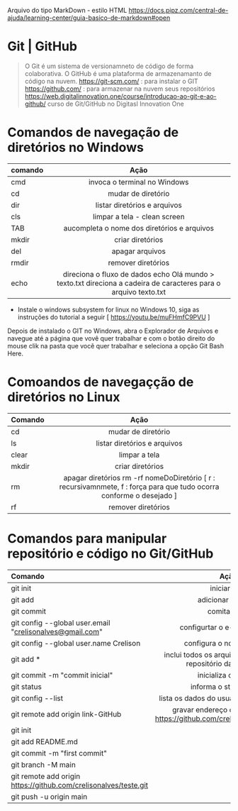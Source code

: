 Arquivo do tipo MarkDown - estilo HTML https://docs.pipz.com/central-de-ajuda/learning-center/guia-basico-de-markdown#open

# Git | GitHub
 > O Git é um sistema de versionamneto de código de forma colaborativa. O GitHub é uma plataforma de armazenamanto de código na nuvem.
 > https://git-scm.com/ : para instalar o GIT
 > https://github.com/  : para armazenar na nuvem seus repositórios
 > https://web.digitalinnovation.one/course/introducao-ao-git-e-ao-github/ curso de Git/GitHub no Digitasl Innovation One

# Comandos de navegação de diretórios no Windows
comando | Ação
:--------|:--------------------------------------------:
cmd   | invoca o terminal no Windows
cd    | mudar de diretório
dir   | listar diretórios e arquivos
cls   | limpar a tela - clean screen
TAB   | aucompleta o nome dos diretórios e arquivos
mkdir | criar diretórios
del   | apagar arquivos
rmdir | remover diretórios
echo  | direciona o fluxo de dados         echo Olá mundo > texto.txt        direciona a cadeira de caracteres para o arquivo texto.txt

* Instale o windows subsystem for linux no Windows 10, siga as instruções do tutorial a seguir [ https://youtu.be/muFHmfC9PVU ]

Depois de instalado o GIT no Windows, abra o Explorador de Arquivos e navegue até a página que vovê quer trabalhar e com o botão direito do mouse clik na pasta que você quer trabalhar e seleciona a opção Git Bash Here.


# Comoandos de navegaçção de diretórios no Linux 
Comando | Ação
:-------|:-------:
cd    | mudar de diretório
ls    | listar diretórios e arquivos
clear | limpar a tela
mkdir | criar diretórios
rm    | apagar diretórios rm -rf nomeDoDiretório [ r : recursivamnmete, f : força para que tudo ocorra conforme o desejado ]
rf    | remover diretórios

# Comandos para manipular repositório e código no Git/GitHub

Comando | Ação
:------| :-----:
git init   | iniciar o git
git add    | adicionar arquivos
git commit | comitar o git
git config --global user.email "crelisonalves@gmail.com"  | configurtar o e-mail do autor
git config --global user.name Crelison                    | configura o nome do autor
git add *                                                 | inclui todos os arquivos e diretórios no repositório da pasta atual
git commit -m "commit inicial"                            | inicializa o commit
git status                                                | informa o status do Git
git config --list                                         | lista os dados do usuário, digit q para sair 
git remote add origin link-GitHub                         | gravar endereço do link em origin https://github.com/crelisonalves/Arduino.git
git init|
git add README.md|
git commit -m "first commit"|
git branch -M main|
git remote add origin https://github.com/crelisonalves/teste.git|
git push -u origin main|


